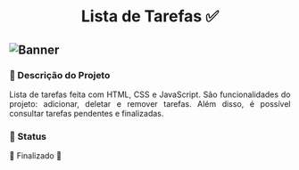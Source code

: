 <div align="center">

# Lista de Tarefas ✅

</div>


![Banner](https://cdn.discordapp.com/attachments/887544607599120404/1031537684407128134/unknown.png)
---


### :pencil: Descrição do Projeto
<p align="justify">Lista de tarefas feita com HTML, CSS e JavaScript. São funcionalidades do projeto: adicionar, deletar e remover tarefas. Além disso, é possível consultar tarefas pendentes e finalizadas.</p>


### 📍 Status

🚧  Finalizado  🚧